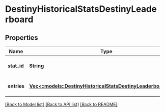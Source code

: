 # DestinyHistoricalStatsDestinyLeaderboard

## Properties
Name | Type | Description | Notes
------------ | ------------- | ------------- | -------------
**stat_id** | **String** |  | [optional] [default to null]
**entries** | [**Vec<::models::DestinyHistoricalStatsDestinyLeaderboardEntry>**](Destiny.HistoricalStats.DestinyLeaderboardEntry.md) |  | [optional] [default to null]

[[Back to Model list]](../README.md#documentation-for-models) [[Back to API list]](../README.md#documentation-for-api-endpoints) [[Back to README]](../README.md)


